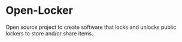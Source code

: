 # Open-Locker
Open source project to create software that locks and unlocks public lockers to store and/or share items.
